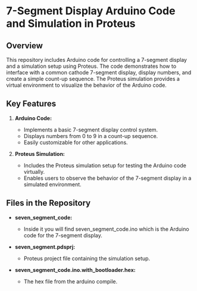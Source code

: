 # 7-Segment Display Arduino Code and Simulation in Proteus

## Overview
This repository includes Arduino code for controlling a 7-segment display and a simulation setup using Proteus. The code demonstrates how to interface with a common cathode 7-segment display, display numbers, and create a simple count-up sequence. The Proteus simulation provides a virtual environment to visualize the behavior of the Arduino code.

## Key Features
1. **Arduino Code:**
   - Implements a basic 7-segment display control system.
   - Displays numbers from 0 to 9 in a count-up sequence.
   - Easily customizable for other applications.

2. **Proteus Simulation:**
   - Includes the Proteus simulation setup for testing the Arduino code virtually.
   - Enables users to observe the behavior of the 7-segment display in a simulated environment.

## Files in the Repository
- **seven_segment_code:**
  - Inside it you will find seven_segment_code.ino which is the Arduino code for the 7-segment display.

- **seven_segment.pdsprj:**
  - Proteus project file containing the simulation setup.

- **seven_segment_code.ino.with_bootloader.hex:**
  - The hex file from the arduino compile.
